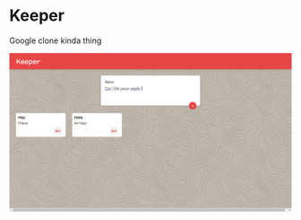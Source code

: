 # Keeper
Google clone kinda thing

![keeper](https://github.com/Aarthi0705/Keeper/blob/main/Screenshot%20(389).png?raw=true)


